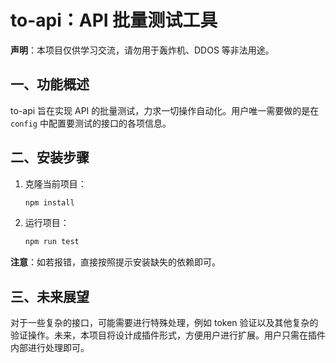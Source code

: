 # to-api：API 批量测试工具

**声明**：本项目仅供学习交流，请勿用于轰炸机、DDOS 等非法用途。

## 一、功能概述
to-api 旨在实现 API 的批量测试，力求一切操作自动化。用户唯一需要做的是在 `config` 中配置要测试的接口的各项信息。

## 二、安装步骤
1. 克隆当前项目：
   ```bash
   npm install
   ```
2. 运行项目：
   ```bash
   npm run test
   ```
**注意**：如若报错，直接按照提示安装缺失的依赖即可。

## 三、未来展望
对于一些复杂的接口，可能需要进行特殊处理，例如 token 验证以及其他复杂的验证操作。未来，本项目将设计成插件形式，方便用户进行扩展。用户只需在插件内部进行处理即可。
